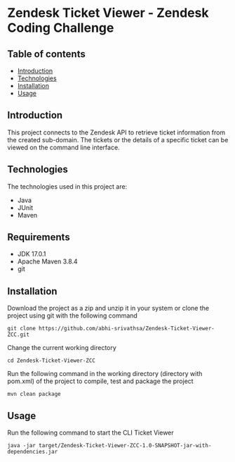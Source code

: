 # Zendesk Ticket Viewer - Zendesk Coding Challenge

## Table of contents
* [Introduction](#introduction)
* [Technologies](#technologies)
* [Installation](#installation)
* [Usage](#Usage)

## Introduction
This project connects to the Zendesk API to retrieve ticket information from the created sub-domain. The tickets or the details of a specific ticket can be viewed on the command line interface.

## Technologies
The technologies used in this project are: 
* Java
* JUnit
* Maven

## Requirements
* JDK 17.0.1
* Apache Maven 3.8.4
* git

## Installation
Download the project as a zip and unzip it in your system or clone the project using git with the following command
```
git clone https://github.com/abhi-srivathsa/Zendesk-Ticket-Viewer-ZCC.git
```

Change the current working directory
```
cd Zendesk-Ticket-Viewer-ZCC
```

Run the following command in the working directory (directory with pom.xml) of the project to compile, test and package the project
```
mvn clean package
```

## Usage
Run the following command to start the CLI Ticket Viewer
```
java -jar target/Zendesk-Ticket-Viewer-ZCC-1.0-SNAPSHOT-jar-with-dependencies.jar
```

